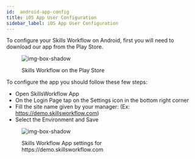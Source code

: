 ```yaml
---
id:  android-app-config
title: iOS App User Configuration
sidebar_label: iOS App User Configuration
---
```


To configure your Skills Workflow on Android, first you will need to download our app from the Play Store.

<figure>

![img-box-shadow](/img/integrations/android-app-config1.png)
<figcaption>Skills Workflow on the Play Store</figcaption>
</figure>

To configure the app you should follow these few steps:

- Open SkillsWorkflow App
- On the Login Page tap on the Settings icon in the bottom right corner
- Fill the site name given by your manager: (Ex: https://demo.skillsworkflow.com)
- Select the Environment and Save


<figure>

![img-box-shadow](/img/integrations/android-app-config1.png)
<figcaption>Skills Workflow App settings for https://demo.skillsworkflow.com </figcaption>
</figure>
